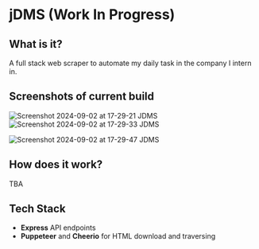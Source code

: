 # jDMS (Work In Progress)
## What is it?
A full stack web scraper to automate my daily task in the company I intern in.

## Screenshots of current build

![Screenshot 2024-09-02 at 17-29-21 JDMS](https://github.com/user-attachments/assets/1e5d1025-dba6-401e-ab18-1d9a1a3cecdc)
![Screenshot 2024-09-02 at 17-29-33 JDMS](https://github.com/user-attachments/assets/6ec1c139-5d64-4cd6-999a-606ff802f306)

![Screenshot 2024-09-02 at 17-29-47 JDMS](https://github.com/user-attachments/assets/dcba3324-a464-4226-b28e-0d937132daf7)

## How does it work?
TBA
   
## Tech Stack
- **Express** API endpoints
- **Puppeteer** and **Cheerio** for HTML download and traversing

 
